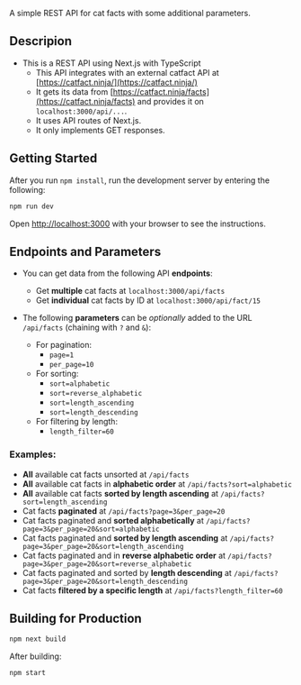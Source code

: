 A simple REST API for cat facts with some additional parameters.

## Descripion
- This is a REST API using Next.js with TypeScript
    - This API integrates with an external catfact API at [https://catfact.ninja/](https://catfact.ninja/)
    - It gets its data from [https://catfact.ninja/facts](https://catfact.ninja/facts) and provides it on `localhost:3000/api/...`.
    - It uses API routes of Next.js.
    - It only implements GET responses.

## Getting Started

After you run `npm install`, run the development server by entering the following:

```bash
npm run dev
```

Open [http://localhost:3000](http://localhost:3000) with your browser to see the instructions.

## Endpoints and Parameters

- You can get data from the following API **endpoints**:
    - Get **multiple** cat facts at `localhost:3000/api/facts`
    - Get **individual** cat facts by ID at `localhost:3000/api/fact/15`

- The following **parameters** can be _optionally_ added to the URL `/api/facts` (chaining with `?` and `&`):
  - For pagination:
    - `page=1`
    - `per_page=10`
  - For sorting:
    - `sort=alphabetic`
    - `sort=reverse_alphabetic`
    - `sort=length_ascending`
    - `sort=length_descending`
  - For filtering by length:
    - `length_filter=60`

### Examples:
  - **All** available cat facts unsorted at `/api/facts`
  - **All** available cat facts in **alphabetic order** at `/api/facts?sort=alphabetic`
  - **All** available cat facts **sorted by length ascending** at `/api/facts?sort=length_ascending`
  - Cat facts **paginated** at `/api/facts?page=3&per_page=20`
  - Cat facts paginated and **sorted alphabetically** at `/api/facts?page=3&per_page=20&sort=alphabetic`
  - Cat facts paginated and **sorted by length ascending** at `/api/facts?page=3&per_page=20&sort=length_ascending`
  - Cat facts paginated and in **reverse alphabetic order** at `/api/facts?page=3&per_page=20&sort=reverse_alphabetic`
  - Cat facts paginated and sorted by **length descending** at `/api/facts?page=3&per_page=20&sort=length_descending`
  - Cat facts **filtered by a specific length** at `/api/facts?length_filter=60`

## Building for Production

```bash
npm next build
```

After building:
```bash
npm start
```